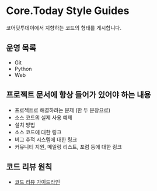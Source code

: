 # Core.Today Style Guides
코어닷투데이에서 지향하는 코드의 형태를 게시합니다.


## 운영 목록
- Git
- Python
- Web


## 프로젝트 문서에 항상 들어가 있어야 하는 내용
- 프로젝트로 해결하려는 문제 (한 두 문장으로)
- 소스 코드의 실제 사용 예제
- 설치 방법
- 소스 코드에 대한 링크
- 버그 추적 시스템에 대한 링크
- 커뮤니티 지원, 메일링 리스트, 포럼 등에 대한 링크


## 코드 리뷰 원칙
- [코드 리뷰 가이드라인](https://github.com/CoreDotToday/styleguide/blob/main/review.md)
